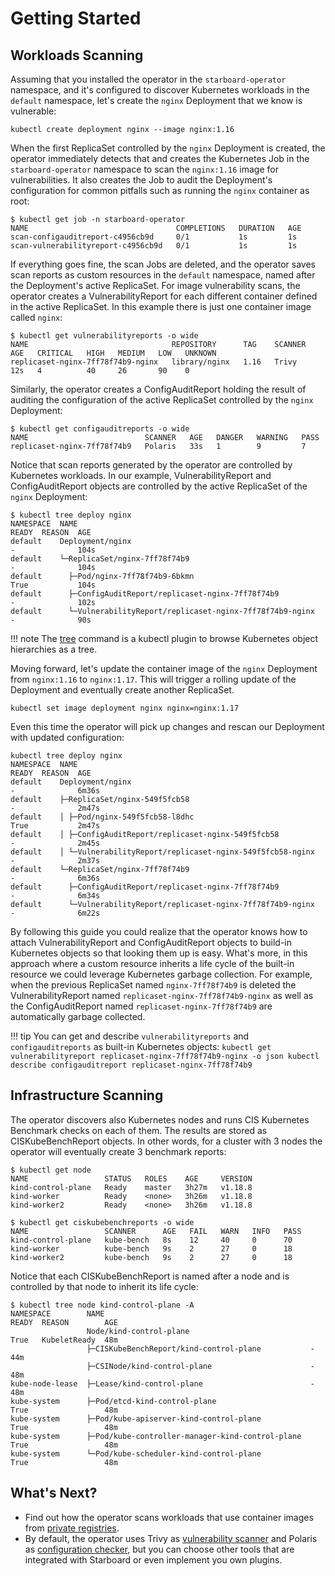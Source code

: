 # Getting Started

## Workloads Scanning

Assuming that you installed the operator in the `starboard-operator` namespace, and it's configured to discover
Kubernetes workloads in the `default` namespace, let's create the `nginx` Deployment that we know is vulnerable:

```
kubectl create deployment nginx --image nginx:1.16
```

When the first ReplicaSet controlled by the `nginx` Deployment is created, the operator immediately detects that and
creates the Kubernetes Job in the `starboard-operator` namespace to scan the `nginx:1.16` image for vulnerabilities.
It also creates the Job to audit the Deployment's configuration for common pitfalls such as running the `nginx`
container as root:

```console
$ kubectl get job -n starboard-operator
NAME                                 COMPLETIONS   DURATION   AGE
scan-configauditreport-c4956cb9d     0/1           1s         1s
scan-vulnerabilityreport-c4956cb9d   0/1           1s         1s
```

If everything goes fine, the scan Jobs are deleted, and the operator saves scan reports as custom resources in the
`default` namespace, named after the Deployment's active ReplicaSet. For image vulnerability scans, the operator creates
a VulnerabilityReport for each different container defined in the active ReplicaSet. In this example there is just one
container image called `nginx`:

```console
$ kubectl get vulnerabilityreports -o wide
NAME                                REPOSITORY      TAG    SCANNER   AGE   CRITICAL   HIGH   MEDIUM   LOW   UNKNOWN
replicaset-nginx-7ff78f74b9-nginx   library/nginx   1.16   Trivy     12s   4          40     26       90    0
```

Similarly, the operator creates a ConfigAuditReport holding the result of auditing the configuration of the active
ReplicaSet controlled by the `nginx` Deployment:

```console
$ kubectl get configauditreports -o wide
NAME                          SCANNER   AGE   DANGER   WARNING   PASS
replicaset-nginx-7ff78f74b9   Polaris   33s   1        9         7
```

Notice that scan reports generated by the operator are controlled by Kubernetes workloads. In our example,
VulnerabilityReport and ConfigAuditReport objects are controlled by the active ReplicaSet of the `nginx` Deployment:

```console
$ kubectl tree deploy nginx
NAMESPACE  NAME                                                       READY  REASON  AGE
default    Deployment/nginx                                           -              104s
default    └─ReplicaSet/nginx-7ff78f74b9                              -              104s
default      ├─Pod/nginx-7ff78f74b9-6bkmn                             True           104s
default      ├─ConfigAuditReport/replicaset-nginx-7ff78f74b9          -              102s
default      └─VulnerabilityReport/replicaset-nginx-7ff78f74b9-nginx  -              90s
```

!!! note
    The [tree] command is a kubectl plugin to browse Kubernetes object hierarchies as a tree.

Moving forward, let's update the container image of the `nginx` Deployment from `nginx:1.16` to `nginx:1.17`. This will
trigger a rolling update of the Deployment and eventually create another ReplicaSet.

```console
kubectl set image deployment nginx nginx=nginx:1.17
```

Even this time the operator will pick up changes and rescan our Deployment with updated configuration:

```console
kubectl tree deploy nginx
NAMESPACE  NAME                                                       READY  REASON  AGE
default    Deployment/nginx                                           -              6m36s
default    ├─ReplicaSet/nginx-549f5fcb58                              -              2m47s
default    │ ├─Pod/nginx-549f5fcb58-l8dhc                             True           2m47s
default    │ ├─ConfigAuditReport/replicaset-nginx-549f5fcb58          -              2m45s
default    │ └─VulnerabilityReport/replicaset-nginx-549f5fcb58-nginx  -              2m37s
default    └─ReplicaSet/nginx-7ff78f74b9                              -              6m36s
default      ├─ConfigAuditReport/replicaset-nginx-7ff78f74b9          -              6m34s
default      └─VulnerabilityReport/replicaset-nginx-7ff78f74b9-nginx  -              6m22s
```

By following this guide you could realize that the operator knows how to attach VulnerabilityReport and
ConfigAuditReport objects to build-in Kubernetes objects so that looking them up is easy. What's more, in this
approach where a custom resource inherits a life cycle of the built-in resource we could leverage Kubernetes garbage
collection. For example, when the previous ReplicaSet named `nginx-7ff78f74b9` is deleted the VulnerabilityReport named
`replicaset-nginx-7ff78f74b9-nginx` as well as the ConfigAuditReport named `replicaset-nginx-7ff78f74b9` are
automatically garbage collected.

!!! tip
    You can get and describe `vulnerabilityreports` and `configauditreports` as built-in Kubernetes objects:
    ```
    kubectl get vulnerabilityreport replicaset-nginx-7ff78f74b9-nginx -o json
    kubectl describe configauditreport replicaset-nginx-7ff78f74b9
    ```

## Infrastructure Scanning

The operator discovers also Kubernetes nodes and runs CIS Kubernetes Benchmark checks on each of them. The results are
stored as CISKubeBenchReport objects. In other words, for a cluster with 3 nodes the operator will eventually create
3 benchmark reports:

```console
$ kubectl get node
NAME                 STATUS   ROLES    AGE     VERSION
kind-control-plane   Ready    master   3h27m   v1.18.8
kind-worker          Ready    <none>   3h26m   v1.18.8
kind-worker2         Ready    <none>   3h26m   v1.18.8
```

```console
$ kubectl get ciskubebenchreports -o wide
NAME                 SCANNER      AGE   FAIL   WARN   INFO   PASS
kind-control-plane   kube-bench   8s    12     40     0      70
kind-worker          kube-bench   9s    2      27     0      18
kind-worker2         kube-bench   9s    2      27     0      18
```

Notice that each CISKubeBenchReport is named after a node and is controlled by that node to inherit its life cycle:

```console
$ kubectl tree node kind-control-plane -A
NAMESPACE        NAME                                              READY  REASON        AGE
                 Node/kind-control-plane                           True   KubeletReady  48m
                 ├─CISKubeBenchReport/kind-control-plane           -                    44m
                 ├─CSINode/kind-control-plane                      -                    48m
kube-node-lease  ├─Lease/kind-control-plane                        -                    48m
kube-system      ├─Pod/etcd-kind-control-plane                     True                 48m
kube-system      ├─Pod/kube-apiserver-kind-control-plane           True                 48m
kube-system      ├─Pod/kube-controller-manager-kind-control-plane  True                 48m
kube-system      └─Pod/kube-scheduler-kind-control-plane           True                 48m
```

## What's Next?

- Find out how the operator scans workloads that use container images from [private registries](./../integrations/private-registries.md).
- By default, the operator uses Trivy as [vulnerability scanner](./../integrations/vulnerability-scanners/index.md)
  and Polaris as [configuration checker](./../integrations/config-checkers/index.md), but you can choose other tools that
  are integrated with Starboard or even implement you own plugins.

[tree]: https://github.com/ahmetb/kubectl-tree
